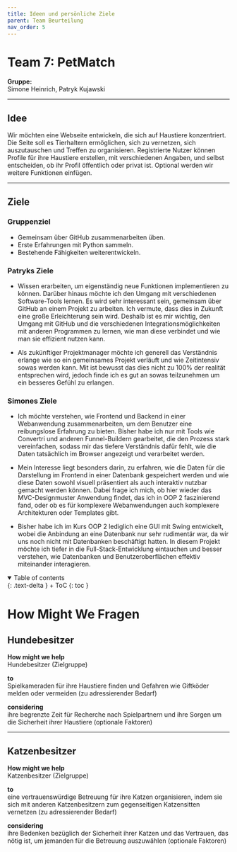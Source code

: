 ```yaml
---
title: Ideen und persönliche Ziele
parent: Team Beurteilung
nav_order: 5
---
```


# Team 7: PetMatch

**Gruppe:**  
Simone Heinrich, Patryk Kujawski  

---

## Idee
Wir möchten eine Webseite entwickeln, die sich auf Haustiere konzentriert. Die Seite soll es Tierhaltern ermöglichen, sich zu vernetzen, sich auszutauschen und Treffen zu organisieren. Registrierte Nutzer können Profile für ihre Haustiere erstellen, mit verschiedenen Angaben, und selbst entscheiden, ob ihr Profil öffentlich oder privat ist. Optional werden wir weitere Funktionen einfügen.

---

## Ziele

### Gruppenziel
- Gemeinsam über GitHub zusammenarbeiten üben.
- Erste Erfahrungen mit Python sammeln.
- Bestehende Fähigkeiten weiterentwickeln.

### Patryks Ziele
- Wissen erarbeiten, um eigenständig neue Funktionen implementieren zu können. Darüber hinaus möchte ich den Umgang mit verschiedenen Software-Tools lernen. Es wird sehr interessant sein, gemeinsam über GitHub an einem Projekt zu arbeiten. Ich vermute, dass dies in Zukunft eine große Erleichterung sein wird. Deshalb ist es mir wichtig, den Umgang mit GitHub und die verschiedenen Integrationsmöglichkeiten mit anderen Programmen zu lernen, wie man diese verbindet und wie man sie effizient nutzen kann.

- Als zukünftiger Projektmanager möchte ich generell das Verständnis erlange wie so ein gemeinsames Projekt verläuft und wie Zeitintensiv sowas werden kann. Mit ist bewusst das dies nicht zu 100% der realität entsprechen wird, jedoch finde ich es gut an sowas teilzunehmen um ein besseres Gefühl zu erlangen. 

### Simones Ziele
- Ich möchte verstehen, wie Frontend und Backend in einer Webanwendung zusammenarbeiten, um dem Benutzer eine reibungslose Erfahrung zu bieten. Bisher habe ich nur mit Tools wie Convertri und anderen Funnel-Buildern gearbeitet, die den Prozess stark vereinfachen, sodass mir das tiefere Verständnis dafür fehlt, wie die Daten tatsächlich im Browser angezeigt und verarbeitet werden.

- Mein Interesse liegt besonders darin, zu erfahren, wie die Daten für die Darstellung im Frontend in einer Datenbank gespeichert werden und wie diese Daten sowohl visuell präsentiert als auch interaktiv nutzbar gemacht werden können. Dabei frage ich mich, ob hier wieder das MVC-Designmuster Anwendung findet, das ich in OOP 2 faszinierend fand, oder ob es für komplexere Webanwendungen auch komplexere Architekturen oder Templates gibt.

- Bisher habe ich im Kurs OOP 2 lediglich eine GUI mit Swing entwickelt, wobei die Anbindung an eine Datenbank nur sehr rudimentär war, da wir uns noch nicht mit Datenbanken beschäftigt hatten. In diesem Projekt möchte ich tiefer in die Full-Stack-Entwicklung eintauchen und besser verstehen, wie Datenbanken und Benutzeroberflächen effektiv miteinander interagieren.

<details open markdown="block">
{: .text-delta }
<summary>Table of contents</summary>
+ ToC
{: toc }
</details>

# How Might We Fragen

## Hundebesitzer

**How might we help**  
Hundebesitzer (Zielgruppe)  

**to**  
Spielkameraden für ihre Haustiere finden und Gefahren wie Giftköder melden oder vermeiden (zu adressierender Bedarf)  

**considering**  
ihre begrenzte Zeit für Recherche nach Spielpartnern und ihre Sorgen um die Sicherheit ihrer Haustiere (optionale Faktoren)  

---

## Katzenbesitzer

**How might we help**  
Katzenbesitzer (Zielgruppe)  

**to**  
eine vertrauenswürdige Betreuung für ihre Katzen organisieren, indem sie sich mit anderen Katzenbesitzern zum gegenseitigen Katzensitten vernetzen (zu adressierender Bedarf)  

**considering**  
ihre Bedenken bezüglich der Sicherheit ihrer Katzen und das Vertrauen, das nötig ist, um jemanden für die Betreuung auszuwählen (optionale Faktoren)  